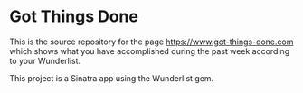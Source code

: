 # Got Things Done

This is the source repository for the page https://www.got-things-done.com which shows what you have accomplished during the past week according to your Wunderlist.

This project is a Sinatra app using the Wunderlist gem.
